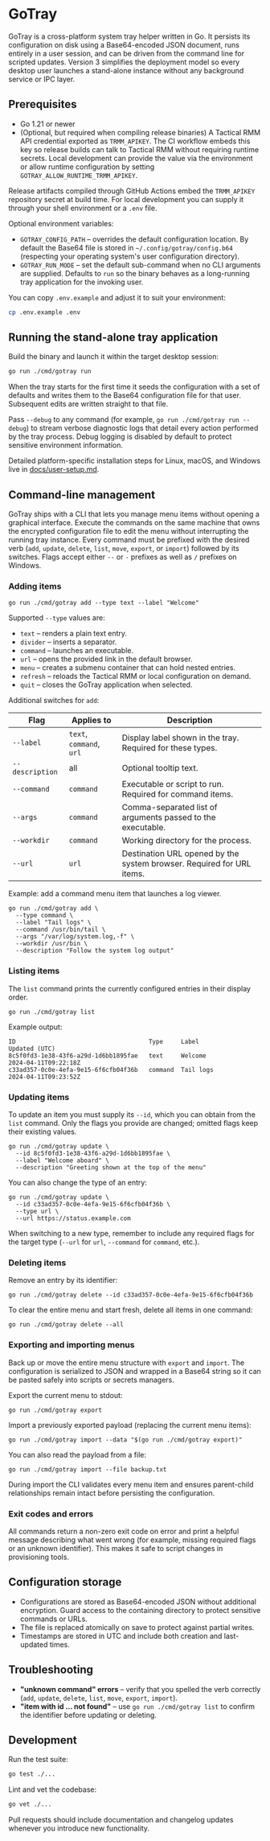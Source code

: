 # GoTray

GoTray is a cross-platform system tray helper written in Go. It persists its configuration on disk using a Base64-encoded JSON document, runs entirely in a user session, and can be driven from the command line for scripted updates. Version 3 simplifies the deployment model so every desktop user launches a stand-alone instance without any background service or IPC layer.

## Prerequisites

* Go 1.21 or newer
* (Optional, but required when compiling release binaries) A Tactical RMM API credential exported as `TRMM_APIKEY`. The CI workflow embeds this key so release builds can talk to Tactical RMM without requiring runtime secrets. Local development can provide the value via the environment or allow runtime configuration by setting `GOTRAY_ALLOW_RUNTIME_TRMM_APIKEY`.

Release artifacts compiled through GitHub Actions embed the `TRMM_APIKEY` repository secret at build time. For local development you can supply it through your shell environment or a `.env` file.

Optional environment variables:

* `GOTRAY_CONFIG_PATH` – overrides the default configuration location. By default the Base64 file is stored in `~/.config/gotray/config.b64` (respecting your operating system's user configuration directory).
* `GOTRAY_RUN_MODE` – set the default sub-command when no CLI arguments are supplied. Defaults to `run` so the binary behaves as a long-running tray application for the invoking user.

You can copy `.env.example` and adjust it to suit your environment:

```bash
cp .env.example .env
```

## Running the stand-alone tray application

Build the binary and launch it within the target desktop session:

```bash
go run ./cmd/gotray run
```

When the tray starts for the first time it seeds the configuration with a set of defaults and writes them to the Base64 configuration file for that user. Subsequent edits are written straight to that file.

Pass `--debug` to any command (for example, `go run ./cmd/gotray run --debug`) to stream verbose diagnostic logs that detail every action performed by the tray process. Debug logging is disabled by default to protect sensitive environment information.

Detailed platform-specific installation steps for Linux, macOS, and Windows live in [docs/user-setup.md](docs/user-setup.md).

## Command-line management

GoTray ships with a CLI that lets you manage menu items without opening a graphical interface. Execute the commands on the same machine that owns the encrypted configuration file to edit the menu without interrupting the running tray instance. Every command must be prefixed with the desired verb (`add`, `update`, `delete`, `list`, `move`, `export`, or `import`) followed by its switches. Flags accept either `--` or `-` prefixes as well as `/` prefixes on Windows.

### Adding items

```
go run ./cmd/gotray add --type text --label "Welcome"
```

Supported `--type` values are:

* `text` – renders a plain text entry.
* `divider` – inserts a separator.
* `command` – launches an executable.
* `url` – opens the provided link in the default browser.
* `menu` – creates a submenu container that can hold nested entries.
* `refresh` – reloads the Tactical RMM or local configuration on demand.
* `quit` – closes the GoTray application when selected.

Additional switches for `add`:

| Flag | Applies to | Description |
| ---- | ---------- | ----------- |
| `--label` | `text`, `command`, `url` | Display label shown in the tray. Required for these types. |
| `--description` | all | Optional tooltip text. |
| `--command` | `command` | Executable or script to run. Required for command items. |
| `--args` | `command` | Comma-separated list of arguments passed to the executable. |
| `--workdir` | `command` | Working directory for the process. |
| `--url` | `url` | Destination URL opened by the system browser. Required for URL items. |

Example: add a command menu item that launches a log viewer.

```
go run ./cmd/gotray add \
  --type command \
  --label "Tail logs" \
  --command /usr/bin/tail \
  --args "/var/log/system.log,-f" \
  --workdir /usr/bin \
  --description "Follow the system log output"
```

### Listing items

The `list` command prints the currently configured entries in their display order.

```
go run ./cmd/gotray list
```

Example output:

```
ID                                     Type     Label                Updated (UTC)
8c5f0fd3-1e38-43f6-a29d-1d6bb1895fae   text     Welcome              2024-04-11T09:22:18Z
c33ad357-0c0e-4efa-9e15-6f6cfb04f36b   command  Tail logs            2024-04-11T09:23:52Z
```

### Updating items

To update an item you must supply its `--id`, which you can obtain from the `list` command. Only the flags you provide are changed; omitted flags keep their existing values.

```
go run ./cmd/gotray update \
  --id 8c5f0fd3-1e38-43f6-a29d-1d6bb1895fae \
  --label "Welcome aboard" \
  --description "Greeting shown at the top of the menu"
```

You can also change the type of an entry:

```
go run ./cmd/gotray update \
  --id c33ad357-0c0e-4efa-9e15-6f6cfb04f36b \
  --type url \
  --url https://status.example.com
```

When switching to a new type, remember to include any required flags for the target type (`--url` for `url`, `--command` for `command`, etc.).

### Deleting items

Remove an entry by its identifier:

```
go run ./cmd/gotray delete --id c33ad357-0c0e-4efa-9e15-6f6cfb04f36b
```

To clear the entire menu and start fresh, delete all items in one command:

```
go run ./cmd/gotray delete --all
```

### Exporting and importing menus

Back up or move the entire menu structure with `export` and `import`. The configuration is serialized to JSON and wrapped in a Base64 string so it can be pasted safely into scripts or secrets managers.

Export the current menu to stdout:

```
go run ./cmd/gotray export
```

Import a previously exported payload (replacing the current menu items):

```
go run ./cmd/gotray import --data "$(go run ./cmd/gotray export)"
```

You can also read the payload from a file:

```
go run ./cmd/gotray import --file backup.txt
```

During import the CLI validates every menu item and ensures parent-child relationships remain intact before persisting the configuration.

### Exit codes and errors

All commands return a non-zero exit code on error and print a helpful message describing what went wrong (for example, missing required flags or an unknown identifier). This makes it safe to script changes in provisioning tools.

## Configuration storage

* Configurations are stored as Base64-encoded JSON without additional encryption. Guard access to the containing directory to protect sensitive commands or URLs.
* The file is replaced atomically on save to protect against partial writes.
* Timestamps are stored in UTC and include both creation and last-updated times.

## Troubleshooting

* **"unknown command" errors** – verify that you spelled the verb correctly (`add`, `update`, `delete`, `list`, `move`, `export`, `import`).
* **"item with id ... not found"** – use `go run ./cmd/gotray list` to confirm the identifier before updating or deleting.

## Development

Run the test suite:

```bash
go test ./...
```

Lint and vet the codebase:

```bash
go vet ./...
```

Pull requests should include documentation and changelog updates whenever you introduce new functionality.
